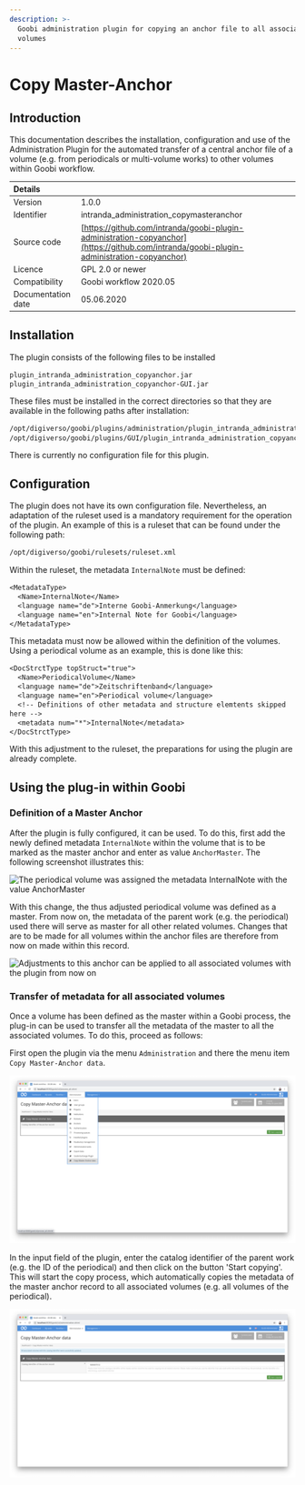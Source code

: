 ```yaml
---
description: >-
  Goobi administration plugin for copying an anchor file to all associated
  volumes
---
```


# Copy Master-Anchor

## Introduction

This documentation describes the installation, configuration and use of the Administration Plugin for the automated transfer of a central anchor file of a volume \(e.g. from periodicals or multi-volume works\) to other volumes within Goobi workflow.

| Details |  |
| :--- | :--- |
| Version | 1.0.0 |
| Identifier | intranda\_administration\_copymasteranchor |
| Source code | [https://github.com/intranda/goobi-plugin-administration-copyanchor](https://github.com/intranda/goobi-plugin-administration-copyanchor) |
| Licence | GPL 2.0 or newer |
| Compatibility | Goobi workflow 2020.05 |
| Documentation date | 05.06.2020 |

## Installation

The plugin consists of the following files to be installed

```text
plugin_intranda_administration_copyanchor.jar
plugin_intranda_administration_copyanchor-GUI.jar
```

These files must be installed in the correct directories so that they are available in the following paths after installation:

```bash
/opt/digiverso/goobi/plugins/administration/plugin_intranda_administration_copyanchor.jar
/opt/digiverso/goobi/plugins/GUI/plugin_intranda_administration_copyanchor-GUI.jar
```

There is currently no configuration file for this plugin.

## Configuration

The plugin does not have its own configuration file. Nevertheless, an adaptation of the ruleset used is a mandatory requirement for the operation of the plugin. An example of this is a ruleset that can be found under the following path:

```bash
/opt/digiverso/goobi/rulesets/ruleset.xml
```

Within the ruleset, the metadata `InternalNote` must be defined:

```markup
<MetadataType>
  <Name>InternalNote</Name>
  <language name="de">Interne Goobi-Anmerkung</language>
  <language name="en">Internal Note for Goobi</language>
</MetadataType>
```

This metadata must now be allowed within the definition of the volumes. Using a periodical volume as an example, this is done like this:

```markup
<DocStrctType topStruct="true">
  <Name>PeriodicalVolume</Name>
  <language name="de">Zeitschriftenband</language>
  <language name="en">Periodical volume</language>
  <!-- Definitions of other metadata and structure elemtents skipped here -->
  <metadata num="*">InternalNote</metadata>
</DocStrctType>
```

With this adjustment to the ruleset, the preparations for using the plugin are already complete.

## Using the plug-in within Goobi

### Definition of a Master Anchor

After the plugin is fully configured, it can be used. To do this, first add the newly defined metadata `InternalNote` within the volume that is to be marked as the master anchor and enter as value `AnchorMaster`. The following screenshot illustrates this:

![The periodical volume was assigned the metadata InternalNote with the value AnchorMaster](../.gitbook/assets/intranda_administration_copy_anchor_01.png)

With this change, the thus adjusted periodical volume was defined as a master. From now on, the metadata of the parent work \(e.g. the periodical\) used there will serve as master for all other related volumes. Changes that are to be made for all volumes within the anchor files are therefore from now on made within this record.

![Adjustments to this anchor can be applied to all associated volumes with the plugin from now on](../.gitbook/assets/intranda_administration_copy_anchor_02.png)

### Transfer of metadata for all associated volumes

Once a volume has been defined as the master within a Goobi process, the plug-in can be used to transfer all the metadata of the master to all the associated volumes. To do this, proceed as follows:

First open the plugin via the menu `Administration` and there the menu item `Copy Master-Anchor data`.

![Open the plugin via the Administration menu](../.gitbook/assets/intranda_administration_copy_anchor_03.png)

In the input field of the plugin, enter the catalog identifier of the parent work \(e.g. the ID of the periodical\) and then click on the button 'Start copying'. This will start the copy process, which automatically copies the metadata of the master anchor record to all associated volumes \(e.g. all volumes of the periodical\).

![Performing the copy operation](../.gitbook/assets/intranda_administration_copy_anchor_04.png)
